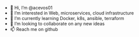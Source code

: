 - 👋 Hi, I’m @acevos01
- 👀 I’m interested in Web, microservices, cloud infrastructure 
- 🌱 I’m currently learning Docker, k8s, ansible, terraform
- 💞️ I’m looking to collaborate on any new ideas
- 📫 Reach me on github

<!---
acevos01/acevos01 is a ✨ special ✨ repository because its `README.md` (this file) appears on your GitHub profile.
You can click the Preview link to take a look at your changes.
--->
